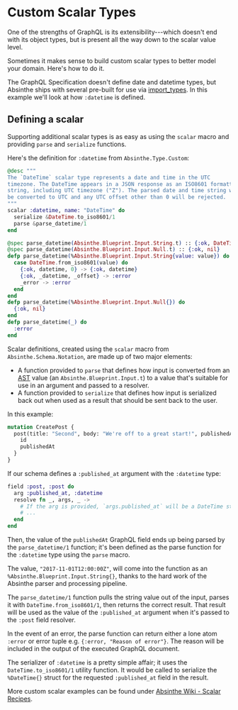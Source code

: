 # Custom Scalar Types

One of the strengths of GraphQL is its extensibility---which doesn't end with
its object types, but is present all the way down to the scalar value level.

Sometimes it makes sense to build custom scalar types to better model your
domain. Here's how to do it.

The GraphQL Specification doesn't define date and datetime types, but Absinthe ships with several pre-built for use via [import_types](importing-types.md). In this example we'll look at how `:datetime` is defined.

## Defining a scalar

Supporting additional scalar types is as easy as using the `scalar` macro and
providing `parse` and `serialize` functions.

Here's the definition for `:datetime` from `Absinthe.Type.Custom`:

```elixir
@desc """
The `DateTime` scalar type represents a date and time in the UTC
timezone. The DateTime appears in a JSON response as an ISO8601 formatted
string, including UTC timezone ("Z"). The parsed date and time string will
be converted to UTC and any UTC offset other than 0 will be rejected.
"""
scalar :datetime, name: "DateTime" do
  serialize &DateTime.to_iso8601/1
  parse &parse_datetime/1
end

@spec parse_datetime(Absinthe.Blueprint.Input.String.t) :: {:ok, DateTime.t} | :error
@spec parse_datetime(Absinthe.Blueprint.Input.Null.t) :: {:ok, nil}
defp parse_datetime(%Absinthe.Blueprint.Input.String{value: value}) do
  case DateTime.from_iso8601(value) do
    {:ok, datetime, 0} -> {:ok, datetime}
    {:ok, _datetime, _offset} -> :error
    _error -> :error
  end
end
defp parse_datetime(%Absinthe.Blueprint.Input.Null{}) do
  {:ok, nil}
end
defp parse_datetime(_) do
  :error
end
```

Scalar definitions, created using the `scalar` macro from
`Absinthe.Schema.Notation`, are made up of two major elements:

- A function provided to `parse` that defines how input is converted
  from an [AST](https://en.wikipedia.org/wiki/Abstract_syntax_tree)
  value (an `Absinthe.Blueprint.Input.t`) to a value that's suitable
  for use in an argument and passed to a resolver.
- A function provided to `serialize` that defines how input is
  serialized back out when used as a result that should be sent back
  to the user.

In this example:

```graphql
mutation CreatePost {
  post(title: "Second", body: "We're off to a great start!", publishedAt: "2017-11-01T12:00:00Z") {
    id
    publishedAt
  }
}
```

If our schema defines a `:published_at` argument with the `:datetime` type:

```elixir
field :post, :post do
  arg :published_at, :datetime
  resolve fn _, args, _ ->
    # If the arg is provided, `args.published_at` will be a DateTime struct
    # ...
  end
end
```

Then, the value of the `publishedAt` GraphQL field ends up being
parsed by the `parse_datetime/1` function; it's been defined as the
parse function for the `:datetime` type using the `parse` macro.

The value, `"2017-11-01T12:00:00Z"`, will come into the function as an `%Absinthe.Blueprint.Input.String{}`, thanks to the hard work of the Absinthe parser and processing pipeline.

The `parse_datetime/1` function pulls the string value out of the
input, parses it with `DateTime.from_iso8601/1`, then returns the
correct result. That result will be used as the value of the
`:published_at` argument when it's passed to the `:post` field
resolver.

In the event of an error, the parse function can return either a lone
atom `:error` or error tuple e.g. `{:error, "Reason of error"}`. The
reason will be included in the output of the executed GraphQL document.

The serializer of `:datetime` is a pretty simple affair; it uses the
`DateTime.to_iso8601/1` utility function. It would be called to
serialize the `%DateTime{}` struct for the requested `:published_at`
field in the result.

More custom scalar examples can be found under [Absinthe Wiki - Scalar Recipes](https://github.com/absinthe-graphql/absinthe/wiki/Scalar-Recipes).
